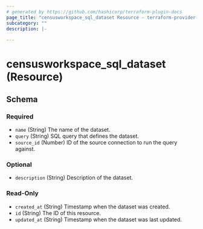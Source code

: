 ```yaml
---
# generated by https://github.com/hashicorp/terraform-plugin-docs
page_title: "censusworkspace_sql_dataset Resource - terraform-provider-censusworkspace"
subcategory: ""
description: |-
  
---
```


# censusworkspace_sql_dataset (Resource)





<!-- schema generated by tfplugindocs -->
## Schema

### Required

- `name` (String) The name of the dataset.
- `query` (String) SQL query that defines the dataset.
- `source_id` (Number) ID of the source connection to run the query against.

### Optional

- `description` (String) Description of the dataset.

### Read-Only

- `created_at` (String) Timestamp when the dataset was created.
- `id` (String) The ID of this resource.
- `updated_at` (String) Timestamp when the dataset was last updated.


